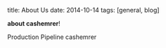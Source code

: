 title: About Us
date: 2014-10-14
tags: [general, blog]

**about cashemrer**!

Production Pipeline cashemrer